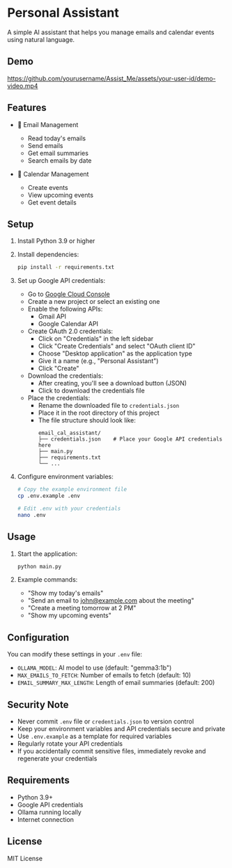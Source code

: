 # Personal Assistant

A simple AI assistant that helps you manage emails and calendar events using natural language.

## Demo

https://github.com/yourusername/Assist_Me/assets/your-user-id/demo-video.mp4

## Features

- 📧 Email Management
  - Read today's emails
  - Send emails
  - Get email summaries
  - Search emails by date

- 📅 Calendar Management
  - Create events
  - View upcoming events
  - Get event details

## Setup

1. Install Python 3.9 or higher
2. Install dependencies:
   ```bash
   pip install -r requirements.txt
   ```

3. Set up Google API credentials:
   - Go to [Google Cloud Console](https://console.cloud.google.com)
   - Create a new project or select an existing one
   - Enable the following APIs:
     - Gmail API
     - Google Calendar API
   - Create OAuth 2.0 credentials:
     - Click on "Credentials" in the left sidebar
     - Click "Create Credentials" and select "OAuth client ID"
     - Choose "Desktop application" as the application type
     - Give it a name (e.g., "Personal Assistant")
     - Click "Create"
   - Download the credentials:
     - After creating, you'll see a download button (JSON)
     - Click to download the credentials file
   - Place the credentials:
     - Rename the downloaded file to `credentials.json`
     - Place it in the root directory of this project
     - The file structure should look like:
       ```
       email_cal_assistant/
       ├── credentials.json    # Place your Google API credentials here
       ├── main.py
       ├── requirements.txt
       └── ...
       ```

4. Configure environment variables:
   ```bash
   # Copy the example environment file
   cp .env.example .env
   
   # Edit .env with your credentials
   nano .env
   ```

## Usage

1. Start the application:
   ```bash
   python main.py
   ```

2. Example commands:
   - "Show my today's emails"
   - "Send an email to john@example.com about the meeting"
   - "Create a meeting tomorrow at 2 PM"
   - "Show my upcoming events"

## Configuration

You can modify these settings in your `.env` file:
- `OLLAMA_MODEL`: AI model to use (default: "gemma3:1b")
- `MAX_EMAILS_TO_FETCH`: Number of emails to fetch (default: 10)
- `EMAIL_SUMMARY_MAX_LENGTH`: Length of email summaries (default: 200)

## Security Note

- Never commit `.env` file or `credentials.json` to version control
- Keep your environment variables and API credentials secure and private
- Use `.env.example` as a template for required variables
- Regularly rotate your API credentials
- If you accidentally commit sensitive files, immediately revoke and regenerate your credentials

## Requirements

- Python 3.9+
- Google API credentials
- Ollama running locally
- Internet connection

## License

MIT License 